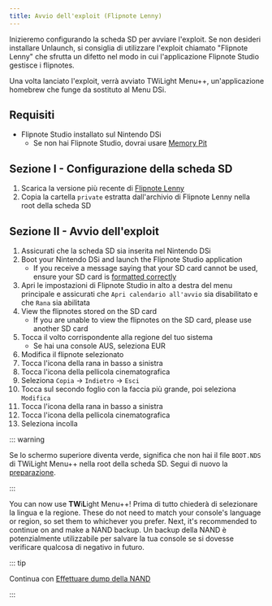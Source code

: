 ```yaml
---
title: Avvio dell'exploit (Flipnote Lenny)
---
```


Inizieremo configurando la scheda SD per avviare l'exploit. Se non desideri installare Unlaunch, si consiglia di utilizzare l'exploit chiamato "Flipnote Lenny" che sfrutta un difetto nel modo in cui l'applicazione Flipnote Studio gestisce i flipnotes.

Una volta lanciato l'exploit, verrà avviato TWiLight Menu++, un'applicazione homebrew che funge da sostituto al Menu DSi.


## Requisiti

- Flipnote Studio installato sul Nintendo DSi
   - Se non hai Flipnote Studio, dovrai usare [Memory Pit](launching-the-exploit.html)


## Sezione I - Configurazione della scheda SD

1. Scarica la versione più recente di [Flipnote Lenny](https://davejmurphy.com/%CD%A1-%CD%9C%CA%96-%CD%A1/)
1. Copia la cartella `private` estratta dall'archivio di Flipnote Lenny nella root della scheda SD


## Sezione II - Avvio dell'exploit

1. Assicurati che la scheda SD sia inserita nel Nintendo DSi
1. Boot your Nintendo DSi and launch the Flipnote Studio application
   - If you receive a message saying that your SD card cannot be used, ensure your SD card is [formatted correctly](sd-card-setup.html)
1. Apri le impostazioni di Flipnote Studio in alto a destra del menu principale e assicurati che `Apri calendario all'avvio` sia disabilitato e che `Rana` sia abilitata
1. View the flipnotes stored on the SD card
   - If you are unable to view the flipnotes on the SD card, please use another SD card
1. Tocca il volto corrispondente alla regione del tuo sistema
   - Se hai una console AUS, seleziona EUR
1. Modifica il flipnote selezionato
1. Tocca l'icona della rana in basso a sinistra
1. Tocca l'icona della pellicola cinematografica
1. Seleziona `Copia` -> `Indietro` -> `Esci`
1. Tocca sul secondo foglio con la faccia più grande, poi seleziona `Modifica`
1. Tocca l'icona della rana in basso a sinistra
1. Tocca l'icona della pellicola cinematografica
1. Seleziona incolla

::: warning

Se lo schermo superiore diventa verde, significa che non hai il file `BOOT.NDS` di TWiLight Menu++ nella root della scheda SD. Segui di nuovo la [preparazione](get-started.html#section-i-prep-work).

:::

You can now use **TW**i**L**ight Menu++! Prima di tutto chiederà di selezionare la lingua e la regione. These do not need to match your console's language or region, so set them to whichever you prefer. Next, it's recommended to continue on and make a NAND backup. Un backup della NAND è potenzialmente utilizzabile per salvare la tua console se si dovesse verificare qualcosa di negativo in futuro.

::: tip

Continua con [Effettuare dump della NAND](dumping-nand.html)

:::
